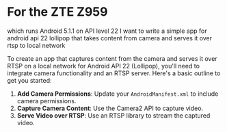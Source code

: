# For the ZTE Z959
which runs Android 5.1.1 on API level 22 
I want to write a simple app for android api 22 lollipop that takes content from camera and serves it over rtsp to local network

To create an app that captures content from the camera and serves it over RTSP on a local network for Android API 22 (Lollipop), you'll need to integrate camera functionality and an RTSP server. Here's a basic outline to get you started:

1. **Add Camera Permissions**: Update your `AndroidManifest.xml` to include camera permissions.
2. **Capture Camera Content**: Use the Camera2 API to capture video.
3. **Serve Video over RTSP**: Use an RTSP library to stream the captured video.
